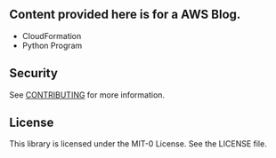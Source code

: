 ## Content provided here is for a AWS Blog.

* CloudFormation
* Python Program

## Security

See [CONTRIBUTING](CONTRIBUTING.md#security-issue-notifications) for more information.

## License

This library is licensed under the MIT-0 License. See the LICENSE file.

